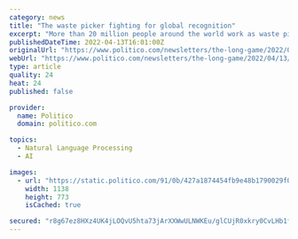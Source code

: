 ```yaml
---
category: news
title: "The waste picker fighting for global recognition"
excerpt: "More than 20 million people around the world work as waste pickers. They are the de facto recycling system in many parts of Latin America, Africa and Asia, making a living by sorting through garbage for reusable materials,"
publishedDateTime: 2022-04-13T16:01:00Z
originalUrl: "https://www.politico.com/newsletters/the-long-game/2022/04/13/the-waste-picker-fighting-for-global-recognition-00024944"
webUrl: "https://www.politico.com/newsletters/the-long-game/2022/04/13/the-waste-picker-fighting-for-global-recognition-00024944"
type: article
quality: 24
heat: 24
published: false

provider:
  name: Politico
  domain: politico.com

topics:
  - Natural Language Processing
  - AI

images:
  - url: "https://static.politico.com/91/0b/427a1874454fb9e48b1790029f0a/20220413-soledad-lg.png"
    width: 1138
    height: 773
    isCached: true

secured: "r8g67ez8HXz4UK4jLOQvU5hta73jArXXWwULNWKEu/glCUjR0xkry0CvLHb1fNdP8D2R9HXMApJorC7/MyPdtic4gNiGc3oLZ6vaROyT10dAulSgy0RMsvr+kwFv9a+PBa79IF0dxVHTfPx3skMsipR1tW41QGJSY9chUufOX5rIO6Q+H6GldCpkLPhZ2Ez6A3Pfka4eIfVw+4yRolb7wDJnuAq341I5KC37JpDU1jyDOFC/evjFt9kVcIUtiDX+DnpTmEEgmhZWH22fNN/QdP5WzmXhvAq40KJCdHdVV/xyJZLZbs+Jv+n6UA2G4A8fKFLWAUh4aAuNlluxtHKZU+QPY2eXKvzh+eX62jIlMhw=;lUaUx+BBB0dYA1PYW+ubxw=="
---
```


